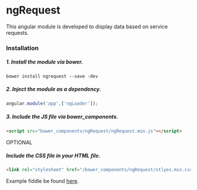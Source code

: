 # ngRequest

This angular module is developed to display data based on service requests.

### Installation 

##### 1. Install the module via bower.
```
bower install ngrequest --save -dev
```

##### 2. Inject the module as a dependency.
```JavaScript
angular.module('app',['ngLoader']);
```

##### 3. Include the JS file via bower_components.
```HTML
<script src="bower_components/ngRequest/ngRequest.min.js"></script>
```

OPTIONAL

##### Include the CSS file in your HTML file.
```HTML
<link rel="stylesheet" href="/bower_components/ngRequest/stlyes.min.css">
```

Example fiddle be found <a href="https://jsfiddle.net/JoshSpears/38rmqnxn/">here</a>.
